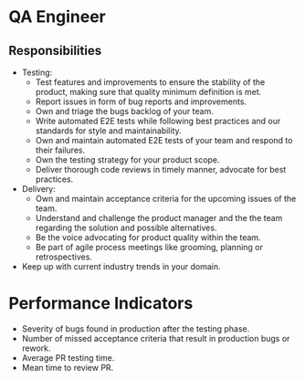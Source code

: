 # QA Engineer

## Responsibilities

- Testing:
  - Test features and improvements to ensure the stability of the product, making sure that quality minimum definition is met.
  - Report issues in form of bug reports and improvements. 
  - Own and triage the bugs backlog of your team.
  - Write automated E2E tests while following best practices and our standards for style and maintainability.
  - Own and maintain automated E2E tests of your team and respond to their failures.
  - Own the testing strategy for your product scope.
  - Deliver thorough code reviews in timely manner, advocate for best practices.
- Delivery:
  - Own and maintain acceptance criteria for the upcoming issues of the team.
  - Understand and challenge the product manager and the the team regarding the solution and possible alternatives.
  - Be the voice advocating for product quality within the team.
  - Be part of agile process meetings like grooming, planning or retrospectives.
- Keep up with current industry trends in your domain.

# Performance Indicators

- Severity of bugs found in production after the testing phase.
- Number of missed acceptance criteria that result in production bugs or rework.
- Average PR testing time.
- Mean time to review PR.
